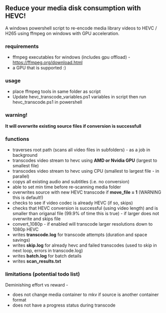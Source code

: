 ## Reduce your media disk consumption with HEVC!
A windows powershell script to re-encode media library videos to HEVC / H265 using ffmpeg on windows with GPU acceleration. 

### requirements
- ffmpeg executables for windows (includes gpu offload) - https://ffmpeg.org/download.html
- a GPU that is supported :) 

### usage 
- place ffmpeg tools in same folder as script 
- Update hevc_transcode_variables.ps1 variables in script then run hevc_transcode.ps1 in powershell 

### warning! 
**It will overwrite existing source files if conversion is successfull**

### functions
- traverses root path (scans all video files in subfolders) - as a job in background 
- transcodes video stream to hevc using **AMD or Nvidia GPU** (largest to smallest file) 
- transcodes video stream to hevc using CPU (smallest to largest file - in parallel) 
- copys all existing audio and subtitles (i.e. no conversion) 
- able to set min time before re-scanning media folder 
- overwrites source with new HEVC transcode if **move_file = 1** (WARNING this is default!) 
- checks to see if video codec is already HEVC (if so, skips)
- checks that HEVC conversion is successful (using video length) and is smaller than origanal file (99.9% of time this is true) - if larger does not overwrite and skips file 
- convert_1080p - if enabled will transcode larger resolutions down to 1080p HEVC 
- writes **transcode.log** for transcode attempts (duration and space savings) 
- writes **skip.log** for already hevc and failed transcodes (used to skip in next loop, errors in transcode.log) 
- writes **batch.log** for batch details 
- writes **scan_results.txt** 

### limitations (potential todo list) 
Deminishing effort vs reward - 
- does not change media container to mkv if source is another container format
- does not have a progress status during transcode 
